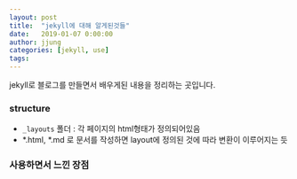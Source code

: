 ```yaml
---
layout: post
title:  "jekyll에 대해 알게된것들"
date:   2019-01-07 0:00:00
author: jjung
categories: [jekyll, use]
tags:
---
```


jekyll로 블로그를 만들면서 배우게된 내용을 정리하는 곳입니다.

### structure
- `_layouts` 폴더 : 각 페이지의 html형태가 정의되어있음
- *.html, *.md 로 문서를 작성하면 layout에 정의된 것에 따라 변환이 이루어지는 듯

### 사용하면서 느낀 장점

